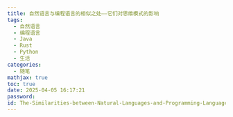 ```yaml
---
title: 自然语言与编程语言的相似之处——它们对思维模式的影响
tags:
  - 自然语言
  - 编程语言
  - Java
  - Rust
  - Python
  - 生活
categories:
  - 随笔
mathjax: true
toc: true
date: 2025-04-05 16:17:21
password:
id: The-Similarities-between-Natural-Languages-and-Programming-Languages-How-They-Shape-the-Way-We-Think
---
```

